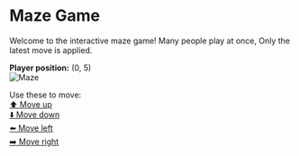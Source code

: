 # Maze Game  
Welcome to the interactive maze game! Many people play at once, Only the latest move is applied.

**Player position:** (0, 5)  
![Maze](https://github-maze-game.vercel.app/images/pos_0_5.png?t=1760540222426)

Use these to move:  
[⬆️ Move up](https://github-maze-game.vercel.app/move/0_5_w)  
[⬇️ Move down](https://github-maze-game.vercel.app/move/0_5_s)  
[⬅️ Move left](https://github-maze-game.vercel.app/move/0_5_a)  
[➡️ Move right](https://github-maze-game.vercel.app/move/0_5_d)
